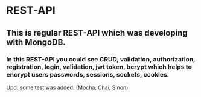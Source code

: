# REST-API
## This is regular REST-API which was developing with MongoDB.
### In this REST-API you could see CRUD, validation, authorization, registration, login, validation, jwt token, bcrypt which helps to encrypt users passwords, sessions, sockets, cookies.
 Upd: some test was added. (Mocha, Chai, Sinon)

